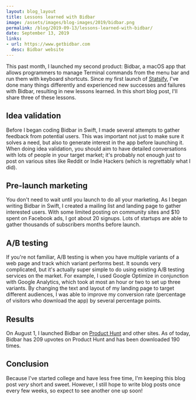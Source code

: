 ```yaml
---
layout: blog_layout
title: Lessons learned with Bidbar
image: /assets/images/blog-images/2019/bidbar.png
permalink: /blog/2019-09-13/lessons-learned-with-bidbar/
date: September 13, 2019
links: 
- url: https://www.getbidbar.com
  desc: Bidbar website
---
```


This past month, I launched my second product: Bidbar, a macOS app that allows programmers to manage Terminal commands from the menu bar and run them with keyboard shortcuts. Since my first launch of [Statsify](/blog/2019-03-03/my-experience-launching-statsify/), I've done many things differently and experienced new successes and failures with Bidbar, resulting in new lessons learned. In this short blog post, I'll share three of these lessons. 

## Idea validation 

Before I began coding Bidbar in Swift, I made several attempts to gather feedback from potential users. This was important not just to make sure it solves a need, but also to generate interest in the app before launching it. When doing idea validation, you should aim to have detailed conversations with lots of people in your target market; it's probably not enough just to post on various sites like Reddit or Indie Hackers (which is regrettably what I did). 

## Pre-launch marketing

You don't need to wait until you launch to do all your marketing. As I began writing Bidbar in Swift, I created a mailing list and landing page to gather interested users. With some limited posting on community sites and $10 spent on Facebook ads, I got about 20 signups. Lots of startups are able to gather thousands of subscribers months before launch. 

## A/B testing

If you're not familiar, A/B testing is when you have multiple variants of a web page and track which variant performs best. It sounds very complicated, but it's actually super simple to do using existing A/B testing services on the market. For example, I used Google Optimize in conjunction with Google Analytics, which took at most an hour or two to set up three variants. By changing the text and layout of my landing page to target different audiences, I was able to improve my conversion rate (percentage of visitors who download the app) by several percentage points. 

## Results

On August 1, I launched Bidbar on [Product Hunt](https://www.producthunt.com/posts/bidbar) and other sites. As of today, Bidbar has 209 upvotes on Product Hunt and has been downloaded 190 times. 

## Conclusion

Because I've started college and have less free time, I'm keeping this blog post _very_ short and sweet. However, I still hope to write blog posts once every few weeks, so expect to see another one up soon!
